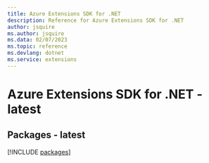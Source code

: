```yaml
---
title: Azure Extensions SDK for .NET
description: Reference for Azure Extensions SDK for .NET
author: jsquire
ms.author: jsquire
ms.data: 02/07/2023
ms.topic: reference
ms.devlang: dotnet
ms.service: extensions
---
```

# Azure Extensions SDK for .NET - latest
## Packages - latest
[!INCLUDE [packages](extensions-index.md)]